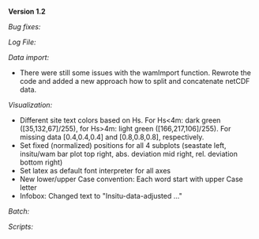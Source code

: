**Version 1.2**

_Bug fixes:_


_Log File:_


_Data import:_
- There were still some issues with the wamImport function. Rewrote the code and added a new approach how to split and concatenate netCDF data.


_Visualization:_
- Different site text colors based on Hs. For Hs<4m: dark green ([35,132,67]/255), for Hs>4m: light green ([166,217,106]/255). For missing data [0.4,0.4,0.4] and [0.8,0.8,0.8], respectively.
- Set fixed (normalized) positions for all 4 subplots (seastate left, insitu/wam bar plot top right, abs. deviation mid right, rel. deviation bottom right)
- Set latex as default font interpreter for all axes
- New lower/upper Case convention: Each word start with upper Case letter 
- Infobox: Changed text to "Insitu-data-adjusted ..."


_Batch:_


_Scripts:_

 

